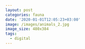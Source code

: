 ```yaml
---
layout: post
categories: fauna
date: '2020-01-01T12:05:23+03:00'
image: /images/animals_2.jpg
image_size: 480x384
tags:
  - digital
---
```

